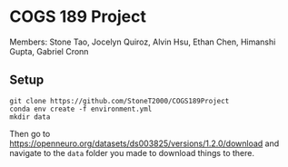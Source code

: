# COGS 189 Project

Members:
Stone Tao,
Jocelyn Quiroz,
Alvin Hsu,
Ethan Chen,
Himanshi Gupta,
Gabriel Cronn


## Setup

```
git clone https://github.com/StoneT2000/COGS189Project
conda env create -f environment.yml
mkdir data
```

Then go to https://openneuro.org/datasets/ds003825/versions/1.2.0/download and navigate to the `data` folder you made to download things to there.

